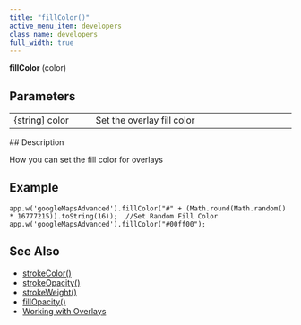 ```yaml
---
title: "fillColor()"
active_menu_item: developers
class_name: developers
full_width: true
---
```



**fillColor** (color)

## Parameters

<table>
<tr>
<td width="169">
{string] color

</td>
<td width="17">
</td>
<td width="694">
Set the overlay fill color

</td>
</tr>
</table>
## Description

How you can set the fill color for overlays

## Example

     
    app.w('googleMapsAdvanced').fillColor("#" + (Math.round(Math.random() * 16777215)).toString(16));  //Set Random Fill Color
    app.w('googleMapsAdvanced').fillColor("#00ff00");
     
     
   

## See Also

 - [strokeColor()](/developers/documentation/scripting-apis/client-api/widget-object-functions/advanced-maps/strokecolor)
 - [strokeOpacity()](/developers/documentation/scripting-apis/client-api/widget-object-functions/advanced-maps/strokeopacity)
 - [strokeWeight()](/developers/documentation/scripting-apis/client-api/widget-object-functions/advanced-maps/strokeweight)
 - [fillOpacity()](/developers/documentation/scripting-apis/client-api/widget-object-functions/advanced-maps/fillopacity)
 - [Working with Overlays](/developers/documentation/product-guide/advanced-important-widgets/google-v3-maps-widget/working-with-overlays/)

